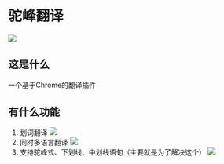 # 驼峰翻译
![](https://img.shields.io/github/release/surpass-wei/peak-lump-translation.svg)

## 这是什么
一个基于Chrome的翻译插件

## 有什么功能
1. 划词翻译 ![](http://progressed.io/bar/0)
2. 同时多语言翻译 ![](http://progressed.io/bar/0)
3. 支持驼峰式、下划线、中划线语句（主要就是为了解决这个） ![](http://progressed.io/bar/0)
